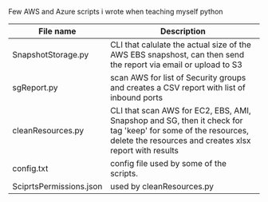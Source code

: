 Few AWS and Azure scripts i wrote when teaching myself python

File name | Description
| ------------- |-------------
SnapshotStorage.py | CLI that calulate the actual size of the AWS EBS snapshost, can then send the report via email or upload to S3
sgReport.py | scan AWS for list of Security groups and creates a CSV report with list of inbound ports
cleanResources.py | CLI that scan AWS for EC2, EBS, AMI, Snapshop and SG, then it check for tag 'keep' for some of the resources, delete the resources and creates xlsx report with results
config.txt | config file used by some of the scripts.
SciprtsPermissions.json | used by cleanResources.py
